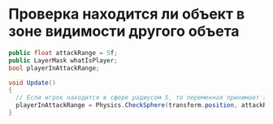 # Проверка находится ли объект в зоне видимости другого объета
```c#
public float attackRange = 5f;
public LayerMask whatIsPlayer;
bool playerInAttackRange;

void Update()
{
  // Если игрок находится в сфере радиусом 5, то переменная принимает значение true 
  playerInAttackRange = Physics.CheckSphere(transform.position, attackRange, whatIsPlayer);
}
```
